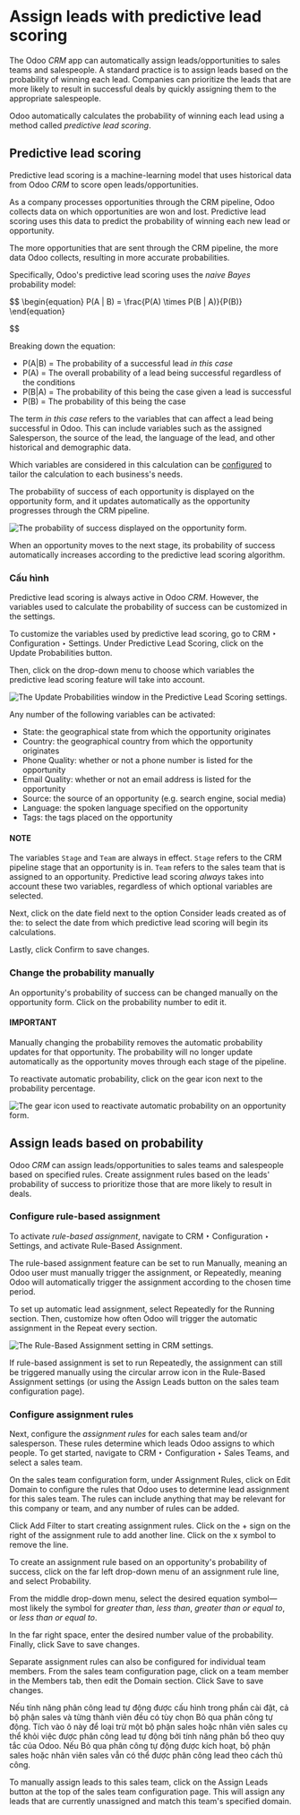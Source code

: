 # Assign leads with predictive lead scoring

The Odoo *CRM* app can automatically assign leads/opportunities to sales teams and salespeople. A
standard practice is to assign leads based on the probability of winning each lead. Companies can
prioritize the leads that are more likely to result in successful deals by quickly assigning them
to the appropriate salespeople.

Odoo automatically calculates the probability of winning each lead using a method called *predictive
lead scoring*.

## Predictive lead scoring

Predictive lead scoring is a machine-learning model that uses historical data from Odoo *CRM* to
score open leads/opportunities.

As a company processes opportunities through the CRM pipeline, Odoo collects data on which
opportunities are won and lost. Predictive lead scoring uses this data to predict the probability
of winning each new lead or opportunity.

The more opportunities that are sent through the CRM pipeline, the more data Odoo collects,
resulting in more accurate probabilities.

Specifically, Odoo's predictive lead scoring uses the *naive Bayes* probability model:

$$
\begin{equation}
P(A | B) = \frac{P(A) \times P(B | A)}{P(B)}
\end{equation}

$$

Breaking down the equation:

- P(A|B) = The probability of a successful lead *in this case*
- P(A) = The overall probability of a lead being successful regardless of the conditions
- P(B|A) = The probability of this being the case given a lead is successful
- P(B) = The probability of this being the case

The term *in this case* refers to the variables that can affect a lead being successful in Odoo.
This can include variables such as the assigned Salesperson, the source of the lead, the language of
the lead, and other historical and demographic data.

Which variables are considered in this calculation can be [configured](#lead-scoring-configuration) to tailor the calculation to each business's needs.

The probability of success of each opportunity is displayed on the opportunity form, and it updates
automatically as the opportunity progresses through the CRM pipeline.

![The probability of success displayed on the opportunity form.](lead_scoring/probability-opportunity-form.png)

When an opportunity moves to the next stage, its probability of success automatically increases
according to the predictive lead scoring algorithm.

<a id="lead-scoring-configuration"></a>

### Cấu hình

Predictive lead scoring is always active in Odoo *CRM*. However, the variables used to calculate the
probability of success can be customized in the settings.

To customize the variables used by predictive lead scoring, go to CRM ‣
Configuration ‣ Settings. Under Predictive Lead Scoring, click on the
Update Probabilities button.

Then, click on the drop-down menu to choose which variables the predictive lead scoring feature
will take into account.

![The Update Probabilities window in the Predictive Lead Scoring settings.](lead_scoring/update-probabilities.png)

Any number of the following variables can be activated:

- State: the geographical state from which the opportunity originates
- Country: the geographical country from which the opportunity originates
- Phone Quality: whether or not a phone number is listed for the opportunity
- Email Quality: whether or not an email address is listed for the opportunity
- Source: the source of an opportunity (e.g. search engine, social media)
- Language: the spoken language specified on the opportunity
- Tags: the tags placed on the opportunity

#### NOTE
The variables `Stage` and `Team` are always in effect. `Stage` refers to the CRM pipeline stage
that an opportunity is in. `Team` refers to the sales team that is assigned to an opportunity.
Predictive lead scoring *always* takes into account these two variables, regardless of which
optional variables are selected.

Next, click on the date field next to the option Consider leads created as of the: to
select the date from which predictive lead scoring will begin its calculations.

Lastly, click Confirm to save changes.

### Change the probability manually

An opportunity's probability of success can be changed manually on the opportunity form. Click on
the probability number to edit it.

#### IMPORTANT
Manually changing the probability removes the automatic probability updates for that
opportunity. The probability will no longer update automatically as the opportunity moves
through each stage of the pipeline.

To reactivate automatic probability, click on the gear icon next to the probability percentage.

![The gear icon used to reactivate automatic probability on an opportunity form.](lead_scoring/probability-gear-icon.png)

## Assign leads based on probability

Odoo *CRM* can assign leads/opportunities to sales teams and salespeople based on specified rules.
Create assignment rules based on the leads' probability of success to prioritize those that are
more likely to result in deals.

### Configure rule-based assignment

To activate *rule-based assignment*, navigate to CRM ‣ Configuration ‣
Settings, and activate Rule-Based Assignment.

The rule-based assignment feature can be set to run Manually, meaning an Odoo user must
manually trigger the assignment, or Repeatedly, meaning Odoo will automatically trigger
the assignment according to the chosen time period.

To set up automatic lead assignment, select Repeatedly for the Running
section. Then, customize how often Odoo will trigger the automatic assignment in the
Repeat every section.

![The Rule-Based Assignment setting in CRM settings.](lead_scoring/rule-based-assignment.png)

If rule-based assignment is set to run Repeatedly, the assignment can still be
triggered manually using the circular arrow icon in the Rule-Based Assignment settings
(or using the Assign Leads button on the sales team configuration page).

### Configure assignment rules

Next, configure the *assignment rules* for each sales team and/or salesperson. These rules
determine which leads Odoo assigns to which people. To get started, navigate to CRM
‣ Configuration ‣ Sales Teams, and select a sales team.

On the sales team configuration form, under Assignment Rules, click on Edit
Domain to configure the rules that Odoo uses to determine lead assignment for this sales team. The
rules can include anything that may be relevant for this company or team, and any number of rules
can be added.

Click Add Filter to start creating assignment rules. Click on the + sign on
the right of the assignment rule to add another line. Click on the x symbol to remove
the line.

To create an assignment rule based on an opportunity's probability of success, click on the far
left drop-down menu of an assignment rule line, and select Probability.

From the middle drop-down menu, select the desired equation symbol—most likely the symbol for
*greater than*, *less than*, *greater than or equal to*, or *less than or equal to*.

In the far right space, enter the desired number value of the probability. Finally, click
Save to save changes.

Separate assignment rules can also be configured for individual team members. From the sales team
configuration page, click on a team member in the Members tab, then edit the
Domain section. Click Save to save changes.

Nếu tính năng phân công lead tự động được cấu hình trong phần cài đặt, cả bộ phận sales và từng thành viên đều có tùy chọn Bỏ qua phân công tự động. Tích vào ô này để loại trừ một bộ phận sales hoặc nhân viên sales cụ thể khỏi việc được phân công lead tự động bởi tính năng phân bổ theo quy tắc của Odoo. Nếu Bỏ qua phân công tự động được kích hoạt, bộ phận sales hoặc nhân viên sales vẫn có thể được phân công lead theo cách thủ công.

To manually assign leads to this sales team, click on the Assign Leads button at the
top of the sales team configuration page. This will assign any leads that are currently unassigned
and match this team's specified domain.

